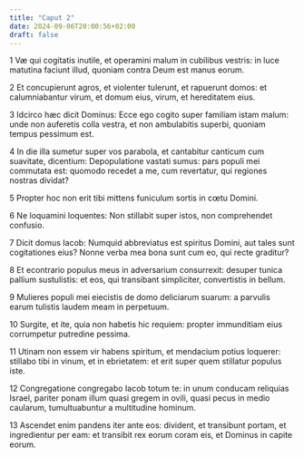 ```yaml
---
title: "Caput 2"
date: 2024-09-06T20:00:56+02:00
draft: false
---
```



1 Væ qui cogitatis inutile, et operamini malum in cubilibus vestris: in luce matutina faciunt illud, quoniam contra Deum est manus eorum.

2 Et concupierunt agros, et violenter tulerunt, et rapuerunt domos: et calumniabantur virum, et domum eius, virum, et hereditatem eius.

3 Idcirco hæc dicit Dominus: Ecce ego cogito super familiam istam malum: unde non auferetis colla vestra, et non ambulabitis superbi, quoniam tempus pessimum est.

4 In die illa sumetur super vos parabola, et cantabitur canticum cum suavitate, dicentium: Depopulatione vastati sumus: pars populi mei commutata est: quomodo recedet a me, cum revertatur, qui regiones nostras dividat?

5 Propter hoc non erit tibi mittens funiculum sortis in cœtu Domini.

6 Ne loquamini loquentes: Non stillabit super istos, non comprehendet confusio.

7 Dicit domus Iacob: Numquid abbreviatus est spiritus Domini, aut tales sunt cogitationes eius? Nonne verba mea bona sunt cum eo, qui recte graditur?

8 Et econtrario populus meus in adversarium consurrexit: desuper tunica pallium sustulistis: et eos, qui transibant simpliciter, convertistis in bellum.

9 Mulieres populi mei eiecistis de domo deliciarum suarum: a parvulis earum tulistis laudem meam in perpetuum.

10 Surgite, et ite, quia non habetis hic requiem: propter immunditiam eius corrumpetur putredine pessima.

11 Utinam non essem vir habens spiritum, et mendacium potius loquerer: stillabo tibi in vinum, et in ebrietatem: et erit super quem stillatur populus iste.

12 Congregatione congregabo Iacob totum te: in unum conducam reliquias Israel, pariter ponam illum quasi gregem in ovili, quasi pecus in medio caularum, tumultuabuntur a multitudine hominum.

13 Ascendet enim pandens iter ante eos: divident, et transibunt portam, et ingredientur per eam: et transibit rex eorum coram eis, et Dominus in capite eorum.

